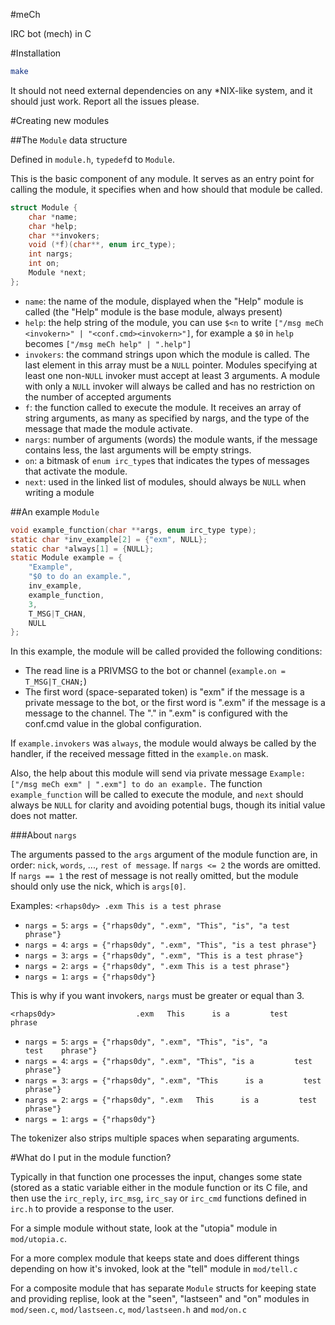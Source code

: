 #meCh

IRC bot (mech) in C

#Installation

```sh
make
```

It should not need external dependencies on any \*NIX-like system,
and it should just work. Report all the issues please.

#Creating new modules

##The `Module` data structure

Defined in `module.h`, `typedef`d to `Module`.

This is the basic component of any module. It serves as an entry point
for calling the module, it specifies when and how should that module be
called.

```c
struct Module {
	char *name;
	char *help;
	char **invokers;
	void (*f)(char**, enum irc_type);
	int nargs;
	int on;
	Module *next;
};
```

- `name`: the name of the module, displayed when the "Help" module is called
  (the "Help" module is the base module, always present)
- `help`: the help string of the module, you can use `$<n` to write 
  `["/msg meCh <invokern>" | "<conf.cmd><invokern>"]`,
  for example a `$0` in `help` becomes `["/msg meCh help" | ".help"]`
- `invokers`: the command strings upon which the module is called. The last element
  in this array must be a `NULL` pointer. Modules specifying at least one non-`NULL` invoker
  must accept at least 3 arguments. A module with only a `NULL` invoker will always be called
  and has no restriction on the number of accepted arguments
- `f`: the function called to execute the module. It receives an array of string arguments, as many
  as specified by nargs, and the type of the message that made the module activate.
- `nargs`: number of arguments (words) the module wants, if the message contains less, the last arguments will be
  empty strings.
- `on`: a bitmask of `enum irc_type`s that indicates the types of messages that activate the module.
- `next`: used in the linked list of modules, should always be `NULL` when writing a module

##An example `Module`

```c
void example_function(char **args, enum irc_type type);
static char *inv_example[2] = {"exm", NULL};
static char *always[1] = {NULL};
static Module example = {
	"Example",
	"$0 to do an example.",
	inv_example,
	example_function,
	3,
	T_MSG|T_CHAN,
	NULL
};
```

In this example, the module will be called provided the following conditions:
- The read line is a PRIVMSG to the bot or channel (`example.on = T_MSG|T_CHAN;`)
- The first word (space-separated token) is "exm" if the message is a private message to
  the bot, or the first word is ".exm" if the message is a message to the channel. The "." in
  ".exm" is configured with the conf.cmd value in the global configuration.

If `example.invokers` was `always`, the module would always be called by the handler, if the received message
fitted in the `example.on` mask.

Also, the help about this module will send via private message `Example: ["/msg meCh exm" | ".exm"] to do an example.`
The function `example_function` will be called to execute the module, and `next` should always be `NULL` for clarity
and avoiding potential bugs, though its initial value does not matter.

###About `nargs`

The arguments passed to the `args` argument of the module function are, in order: `nick`, `words`, ..., `rest of message`.
If `nargs <= 2` the words are omitted.
If `nargs == 1` the rest of message is not really omitted, but the module should only use the nick, which is `args[0]`.

Examples:
`<rhaps0dy> .exm This is a test phrase`
- `nargs = 5`: `args = {"rhaps0dy", ".exm", "This", "is", "a test phrase"}`
- `nargs = 4`: `args = {"rhaps0dy", ".exm", "This", "is a test phrase"}`
- `nargs = 3`: `args = {"rhaps0dy", ".exm", "This is a test phrase"}`
- `nargs = 2`: `args = {"rhaps0dy", ".exm This is a test phrase"}`
- `nargs = 1`: `args = {"rhaps0dy"}`

This is why if you want invokers, `nargs` must be greater or equal than 3.

`<rhaps0dy>                  .exm   This      is a         test    phrase`
- `nargs = 5`: `args = {"rhaps0dy", ".exm", "This", "is", "a         test    phrase"}`
- `nargs = 4`: `args = {"rhaps0dy", ".exm", "This", "is a         test    phrase"}`
- `nargs = 3`: `args = {"rhaps0dy", ".exm", "This      is a         test    phrase"}`
- `nargs = 2`: `args = {"rhaps0dy", ".exm   This      is a         test    phrase"}`
- `nargs = 1`: `args = {"rhaps0dy"}`

The tokenizer also strips multiple spaces when separating arguments.

#What do I put in the module function?

Typically in that function one processes the input, changes some state (stored as a static variable either in
the module function or its C file, and then use the `irc_reply`, `irc_msg`, `irc_say` or `irc_cmd` functions
defined in `irc.h` to provide a response to the user.

For a simple module without state, look at the "utopia" module in `mod/utopia.c`.
 
For a more complex module that keeps state and does different things depending on how it's invoked, look at the "tell" module in `mod/tell.c`
 
For a composite module that has separate `Module` structs for keeping state and providing replise, look at the "seen", "lastseen" and "on" modules
in `mod/seen.c`, `mod/lastseen.c`, `mod/lastseen.h` and `mod/on.c`
